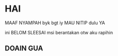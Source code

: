 # HAI 
MAAF NYAMPAH byk bgt iy MAU NITIP dulu YA

ini BELOM SLEESAI msi berantakan otw aku rapihin 

## DOAIN GUA